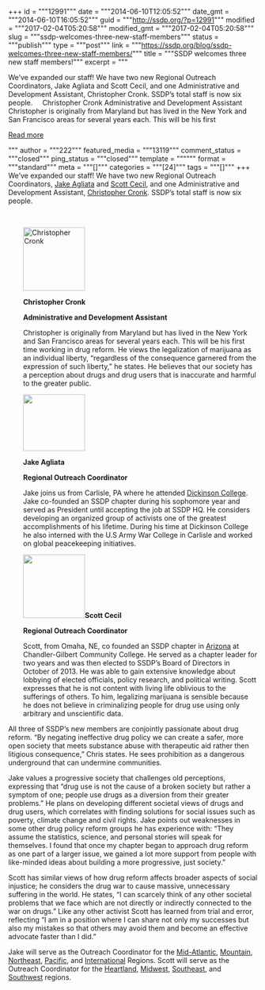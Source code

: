 +++
id = """12991"""
date = """2014-06-10T12:05:52"""
date_gmt = """2014-06-10T16:05:52"""
guid = """http://ssdp.org/?p=12991"""
modified = """2017-02-04T05:20:58"""
modified_gmt = """2017-02-04T05:20:58"""
slug = """ssdp-welcomes-three-new-staff-members"""
status = """publish"""
type = """post"""
link = """https://ssdp.org/blog/ssdp-welcomes-three-new-staff-members/"""
title = """SSDP welcomes three new staff members!"""
excerpt = """<p>We&#8217;ve expanded our staff! We have two new Regional Outreach Coordinators, Jake Agliata and Scott Cecil, and one Administrative and Development Assistant, Christopher Cronk. SSDP&#8217;s total staff is now six people. &nbsp; &nbsp; Christopher Cronk Administrative and Development Assistant Christopher is originally from Maryland but has lived in the New York and San Francisco areas for several years each. This will be his first</p>
<div class="h10"></div>
<p><a class="more-link2 flat" href="https://ssdp.org/blog/ssdp-welcomes-three-new-staff-members/">Read more</a></p>
"""
author = """222"""
featured_media = """13119"""
comment_status = """closed"""
ping_status = """closed"""
template = """"""
format = """standard"""
meta = """[]"""
categories = """[24]"""
tags = """[]"""
+++
We&#8217;ve expanded our staff! We have two new Regional Outreach Coordinators, <a title="Jake Agliata" href="http://ssdp.org/about/staff/jake-agliata">Jake Agliata</a> and <a title="Scott Cecil" href="http://ssdp.org/about/staff/scott-cecil" target="_blank">Scott Cecil</a>, and one Administrative and Development Assistant, <a title="Christopher Cronk" href="http://ssdp.org/about/staff/christopher-cronk/" target="_blank">Christopher Cronk</a>. SSDP&#8217;s total staff is now six people.

&nbsp;
&nbsp;
<p style="padding-left: 30px;"><a href="/assets/christopher-cronk.jpg"><img class="alignleft wp-image-12960" src="http://ssdp.org/assets/christopher-cronk-293x300.jpg" alt="Christopher Cronk" width="125" height="128" /></a></p>
<p style="padding-left: 30px;"><strong>Christopher Cronk</strong></p>
<p style="padding-left: 30px;"><strong>Administrative and Development Assistant</strong></p>
<p style="padding-left: 30px;">Christopher is originally from Maryland but has lived in the New York and San Francisco areas for several years each. This will be his first time working in drug reform. He views the legalization of marijuana as an individual liberty, “regardless of the consequence garnered from the expression of such liberty,” he states. He believes that our society has a perception about drugs and drug users that is inaccurate and harmful to the greater public.</p>
<p style="padding-left: 30px;"><a href="/assets/jake.jpg"><img class="alignleft wp-image-13112" src="http://ssdp.org/assets/jake-300x272.jpg" alt="" width="125" height="114" /></a></p>
<p style="padding-left: 30px;"><strong>Jake Agliata</strong></p>
<p style="padding-left: 30px;"><strong>Regional Outreach Coordinator</strong></p>
<p style="padding-left: 30px;">Jake joins us from Carlisle, PA where he attended <a title="Dickinson SSDP" href="http://ssdp.org/chapters/mid-atlantic/pennsylvania/dickinson-college/" target="_blank">Dickinson College</a>. Jake co-founded an SSDP chapter during his sophomore year and served as President until accepting the job at SSDP HQ. He considers developing an organized group of activists one of the greatest accomplishments of his lifetime. During his time at Dickinson College he also interned with the U.S Army War College in Carlisle and worked on global peacekeeping initiatives.</p>
<p style="padding-left: 30px;"><img class="alignleft wp-image-12996" src="http://ssdp.org/assets/scott1-cecil2-293x300.jpg" alt="" width="125" height="128" /><strong>Scott Cecil</strong></p>
<p style="padding-left: 30px;"><strong>Regional Outreach Coordinator</strong></p>
<p style="padding-left: 30px;">Scott, from Omaha, NE, co founded an SSDP chapter in <a title="Arizona SSDP chapters" href="http://ssdp.org/chapters/southwest/arizona/" target="_blank">Arizona</a> at Chandler-Gilbert Community College. He served as a chapter leader for two years and was then elected to SSDP&#8217;s Board of Directors in October of 2013. He was able to gain extensive knowledge about lobbying of elected officials, policy research, and political writing. Scott expresses that he is not content with living life oblivious to the sufferings of others. To him, legalizing marijuana is sensible because he does not believe in criminalizing people for drug use using only arbitrary and unscientific data.</p>
All three of SSDP’s new members are conjointly passionate about drug reform. “By negating ineffective drug policy we can create a safer, more open society that meets substance abuse with therapeutic aid rather then litigious consequence,” Chris states. He sees prohibition as a dangerous underground that can undermine communities.

Jake values a progressive society that challenges old perceptions, expressing that “drug use is not the cause of a broken society but rather a symptom of one; people use drugs as a diversion from their greater problems.” He plans on developing different societal views of drugs and drug users, which correlates with finding solutions for social issues such as poverty, climate change and civil rights. Jake points out weaknesses in some other drug policy reform groups he has experience with: &#8220;They assume the statistics, science, and personal stories will speak for themselves. I found that once my chapter began to approach drug reform as one part of a larger issue, we gained a lot more support from people with like-minded ideas about building a more progressive, just society.”

Scott has similar views of how drug reform affects broader aspects of social injustice; he considers the drug war to cause massive, unnecessary suffering in the world. He states, “I can scarcely think of any other societal problems that we face which are not directly or indirectly connected to the war on drugs.&#8221; Like any other activist Scott has learned from trial and error, reflecting “I am in a position where I can share not only my successes but also my mistakes so that others may avoid them and become an effective advocate faster than I did.”

Jake will serve as the Outreach Coordinator for the <a title="SSDP Mid-Atlantic Region" href="http://ssdp.org/chapters/mid-atlantic/" target="_blank">Mid-Atlantic</a>, <a title="SSDP Mountain Region" href="http://ssdp.org/chapters/mountain/" target="_blank">Mountain</a>, <a title="SSDP Northeast Region" href="http://ssdp.org/chapters/northeast/" target="_blank">Northeast</a>, <a title="SSDP Pacific Region" href="http://ssdp.org/chapters/pacific/" target="_blank">Pacific</a>, and <a title="SSDP International chapters" href="http://ssdp.org/chapters/international" target="_blank">International</a> Regions. Scott will serve as the Outreach Coordinator for the <a title="SSDP Heartland Region" href="http://ssdp.org/chapters/heartland/" target="_blank">Heartland</a>, <a title="Midwest SSDP region" href="http://ssdp.org/chapters/midwest/" target="_blank">Midwest</a>, <a title="SSDP Southeast Region" href="http://ssdp.org/chapters/southeast/" target="_blank">Southeast</a>, and <a title="SSDP Southwest Region" href="http://ssdp.org/chapters/southwest/" target="_blank">Southwest</a> regions.
